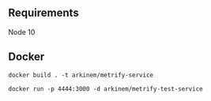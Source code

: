 ## Requirements
Node 10

## Docker

```
docker build . -t arkinem/metrify-service
```

```
docker run -p 4444:3000 -d arkinem/metrify-test-service
```